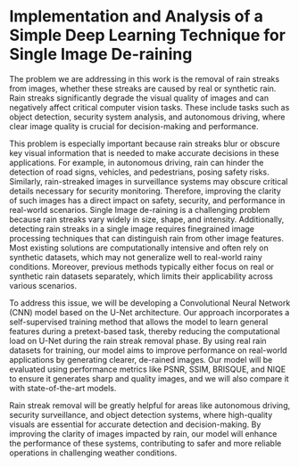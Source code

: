 # Implementation and Analysis of a Simple Deep Learning Technique for Single Image De-raining

The problem we are addressing in this work is the removal of rain streaks from images,
whether these streaks are caused by real or synthetic rain. Rain streaks significantly degrade
the visual quality of images and can negatively affect critical computer vision tasks. These
include tasks such as object detection, security system analysis, and autonomous driving,
where clear image quality is crucial for decision-making and performance.

This problem is especially important because rain streaks blur or obscure key visual information that is needed to make accurate decisions in these applications. For example, in
autonomous driving, rain can hinder the detection of road signs, vehicles, and pedestrians,
posing safety risks. Similarly, rain-streaked images in surveillance systems may obscure
critical details necessary for security monitoring. Therefore, improving the clarity of such
images has a direct impact on safety, security, and performance in real-world scenarios.
Single Image de-raining is a challenging problem because rain streaks vary widely in size,
shape, and intensity. Additionally, detecting rain streaks in a single image requires finegrained image processing techniques that can distinguish rain from other image features.
Most existing solutions are computationally intensive and often rely on synthetic datasets,
which may not generalize well to real-world rainy conditions. Moreover, previous methods typically either focus on real or synthetic rain datasets separately, which limits their
applicability across various scenarios.

To address this issue, we will be developing a Convolutional Neural Network (CNN) model
based on the U-Net architecture. Our approach incorporates a self-supervised training
method that allows the model to learn general features during a pretext-based task, thereby
reducing the computational load on U-Net during the rain streak removal phase. By using real rain datasets for training, our model aims to improve performance on real-world
applications by generating clearer, de-rained images.
Our model will be evaluated using performance metrics like PSNR, SSIM, BRISQUE, and
NIQE to ensure it generates sharp and quality images, and we will also compare it with
state-of-the-art models.

Rain streak removal will be greatly helpful for areas like autonomous driving, security
surveillance, and object detection systems, where high-quality visuals are essential for accurate detection and decision-making. By improving the clarity of images impacted by rain,
our model will enhance the performance of these systems, contributing to safer and more
reliable operations in challenging weather conditions.
